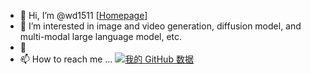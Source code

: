 - 👋 Hi, I’m @wd1511 [[Homepage](https://wd1511.github.io)]
- 👀 I’m interested in image and video generation, diffusion model, and multi-modal large language model, etc. 
- 💞️ 
- 📫 How to reach me ...
[![我的 GitHub 数据](https://github-readme-stats.vercel.app/api?username=wd1511)]()
